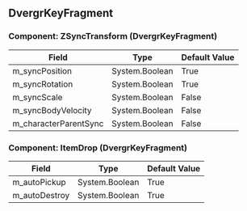 ## DvergrKeyFragment

### Component: ZSyncTransform (DvergrKeyFragment)

|Field|Type|Default Value|
|---|---|---|
|m_syncPosition|System.Boolean|True|
|m_syncRotation|System.Boolean|True|
|m_syncScale|System.Boolean|False|
|m_syncBodyVelocity|System.Boolean|False|
|m_characterParentSync|System.Boolean|False|

### Component: ItemDrop (DvergrKeyFragment)

|Field|Type|Default Value|
|---|---|---|
|m_autoPickup|System.Boolean|True|
|m_autoDestroy|System.Boolean|True|

